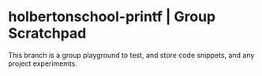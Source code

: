 # holbertonschool-printf | Group Scratchpad
This branch is a group playground to test, and store code snippets, and any project experimemts. 
